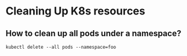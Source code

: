 # Cleaning Up K8s resources

## How to clean up all pods under a namespace?

```
kubectl delete --all pods --namespace=foo
```
